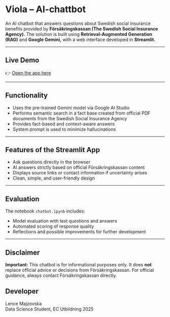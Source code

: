 # Viola – AI-chattbot 

An AI chatbot that answers questions about Swedish social insurance benefits provided by **Försäkringskassan (The Swedish Social Insurance Agency).**
The solution is built using **Retrieval-Augmented Generation (RAG)** and **Google Gemini,** with a web interface developed in **Streamlit.**

---

## Live Demo

👉 [Open the app here](https://chatbot-viola.streamlit.app)

---

## Functionality

- Uses the pre-trained Gemini model via Google AI Studio
- Performs semantic search in a fact base created from official PDF documents from the Swedish Social Insurance Agency
- Provides fact-based and context-aware answers
- System prompt is used to minimize hallucinations

---

## Features of the Streamlit App

- Ask questions directly in the browser
- AI answers strictly based on official Försäkringskassan content
- Displays source links or contact information if uncertainty arises
- Clean, simple, and user-friendly design

---

## Evaluation

The notebook `chatbot.ipynb` includes:

- Model evaluation with test questions and answers
- Automated scoring of response quality
- Reflections and possible improvements for further development

---

## Disclaimer

**Important:** This chatbot is for informational purposes only.
It does **not** replace official advice or decisions from Försäkringskassan.
For official guidance, always contact Försäkringskassan directly.

## Developer

Lence Majzovska  
Data Science Student, EC Utbildning 2025
